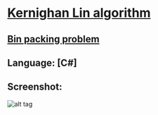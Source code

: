 # [Kernighan Lin algorithm](http://en.wikipedia.org/wiki/Kernighan%E2%80%93Lin_algorithm)
## [Bin packing problem](https://en.wikipedia.org/wiki/Bin_packing_problem)
## Language: [C#]
## Screenshot:
![alt tag](http://s8.hostingkartinok.com/uploads/images/2016/01/3e460aacf0a14f25360bef2c0885fa42.gif)
